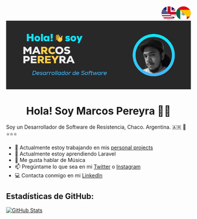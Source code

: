 <div align="center">
  <a href="https://github.com/MarkeZito3/MarkeZito3/blob/master/README-es.md">
    <img align="right" alt="GIF" src="./assets/spanish-btn.png" width="40" height="40" />
  </a>
  <a href="https://github.com/MarkeZito3/MarkeZito3/blob/master/README.md">
    <img align="right" alt="GIF" src="./assets/english-btn.png" width="40" height="40" />
  </a>
  <img  src="./assets/banner of me-es-ARGENTINA.png">
</div>

<!-- day version -->
<!-- <div align="center"><img src="./assets/banner of me_ bg-white-es.png"></div> -->

<h1 align="center">
  Hola! Soy Marcos Pereyra 🦊👋
</h1>

Soy un Desarrollador de Software de Resistencia, Chaco. Argentina. :argentina: 🧉⭐⭐⭐

- 🏢  Actualmente estoy trabajando en mis [personal projects](https://github.com/MarkeZito3?tab=repositories)
- 🌱  Actualmente estoy aprendiendo Laravel
- 💬  Me gusta hablar de Música
- 📫  Pregúntame lo que sea en mi [Twitter](https://twitter.com/markezitotres) o [Instagram](https://www.instagram.com/markezito133/)
- 💻  Contacta conmigo en mi [LinkedIn](https://www.linkedin.com/in/markezito3)

<!-- ## Algunas tecnologías que utilicé: -->

<!-- (buttons example below)

<code><img height="20" src="https://raw.githubusercontent.com/github/explore/80688e429a7d4ef2fca1e82350fe8e3517d3494d/topics/tensorflow/tensorflow.png"></code>
<code><img height="20" src="https://raw.githubusercontent.com/github/explore/80688e429a7d4ef2fca1e82350fe8e3517d3494d/topics/tensorflow/tensorflow.png"></code>
<code><img height="20" src="https://raw.githubusercontent.com/github/explore/80688e429a7d4ef2fca1e82350fe8e3517d3494d/topics/tensorflow/tensorflow.png"></code> -->

## Estadísticas de GitHub:
<div>

  <!-- https://github-readme-stats.vercel.app/api?username=MarkeZito3&theme=gruvbox&show_icons=true -->
  [![GitHub Stats](https://github-readme-stats.vercel.app/api?username=MarkeZito3&show_icons=true)](https://github.com/anuraghazra/github-readme-stats)

</div>
